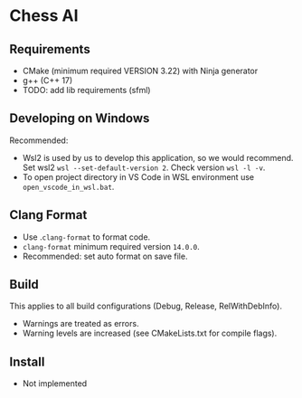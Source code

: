 # Chess AI

## Requirements
- CMake (minimum required VERSION 3.22) with Ninja generator
- g++ (C++ 17)
- TODO: add lib requirements (sfml)

## Developing on Windows
Recommended:
- Wsl2 is used by us to develop this application, so we would recommend.
Set wsl2 `wsl --set-default-version 2`. Check version `wsl -l -v`.
- To open project directory in VS Code in WSL environment use `open_vscode_in_wsl.bat`.


## Clang Format
- Use .`clang-format` to format code.
- `clang-format` minimum required version `14.0.0`.
- Recommended: set auto format on save file.

## Build
This applies to all build configurations (Debug, Release, RelWithDebInfo).
- Warnings are treated as errors.
- Warning levels are increased (see CMakeLists.txt for compile flags).

## Install
- Not implemented
